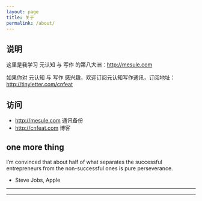 ```yaml
---
layout: page
title: 关于
permalink: /about/
---
```


## 说明

这里是我学习 元认知 与 写作 的第八大洲：http://mesule.com

如果你对 元认知 与 写作 感兴趣，欢迎订阅元认知写作通讯，订阅地址：http://tinyletter.com/cnfeat


## 访问

- http://mesule.com 通讯备份
- http://cnfeat.com 博客


## one more thing

I’m convinced that about half of what separates the successful entrepreneurs from the non-successful ones is pure perseverance.
- Steve Jobs, Apple


-----

-----

